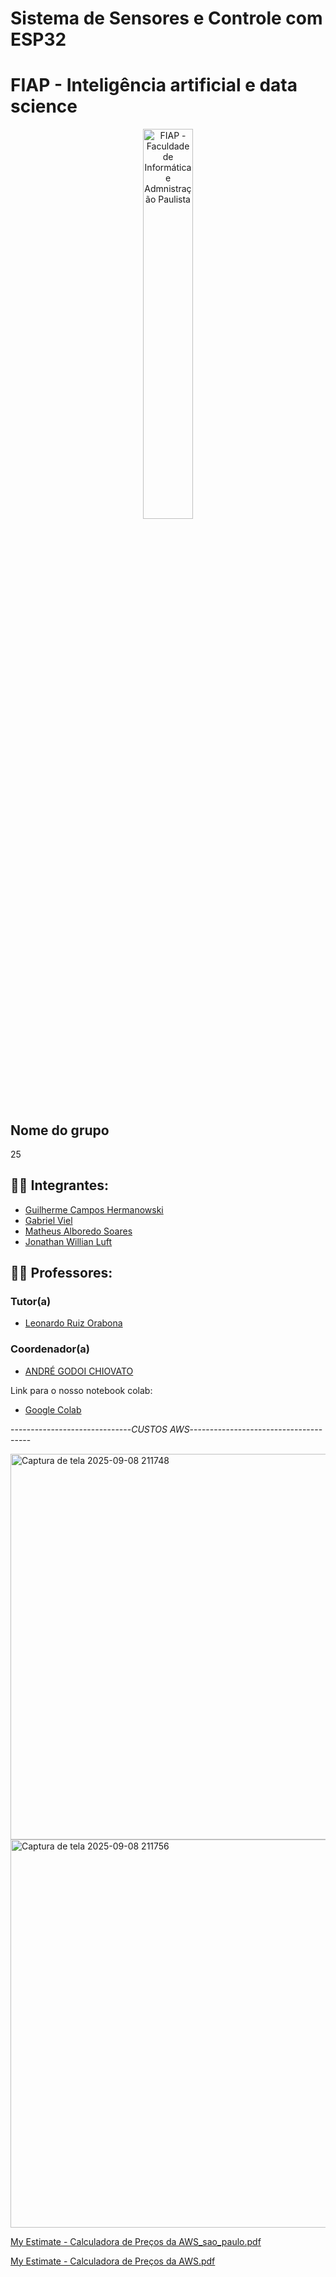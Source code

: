 # Sistema de Sensores e Controle com ESP32

# FIAP - Inteligência artificial e data science

<p align="center">
<a href= "https://www.fiap.com.br/"><img src="assets/logo-fiap.png" alt="FIAP - Faculdade de Informática e Admnistração Paulista" border="0" width=40% height=40%></a>
</p>

## Nome do grupo
25

## 👨‍🎓 Integrantes: 
- <a href="https://www.linkedin.com/company/inova-fusca">Guilherme Campos Hermanowski </a>
- <a href="https://www.linkedin.com/company/inova-fusca">Gabriel Viel </a>
- <a href="https://www.linkedin.com/company/inova-fusca"> Matheus Alboredo Soares</a> 
- <a href="https://www.linkedin.com/company/inova-fusca">Jonathan Willian Luft </a>

## 👩‍🏫 Professores:
### Tutor(a) 
- <a href="https://www.linkedin.com/company/inova-fusca">Leonardo Ruiz Orabona</a>
### Coordenador(a)
- <a href="https://www.linkedin.com/company/inova-fusca">ANDRÉ GODOI CHIOVATO</a>


Link para o nosso notebook colab:
- <a href="https://colab.research.google.com/drive/1X1vuIPBoZQW58g0KXeV9qYC9JwHUDQ6E?usp=sharing">Google Colab</a>


------------------------------*CUSTOS AWS*--------------------------------------


<img width="678" height="617" alt="Captura de tela 2025-09-08 211748" src="https://github.com/user-attachments/assets/bc34f50c-00c7-4069-af2d-b5831faebf46" />
<img width="663" height="621" alt="Captura de tela 2025-09-08 211756" src="https://github.com/user-attachments/assets/c581eac4-110d-4895-bf39-5dba8e05ff25" />

[My Estimate - Calculadora de Preços da AWS_sao_paulo.pdf](https://github.com/user-attachments/files/22223555/My.Estimate.-.Calculadora.de.Precos.da.AWS_sao_paulo.pdf)

[My Estimate - Calculadora de Preços da AWS.pdf](https://github.com/user-attachments/files/22223554/My.Estimate.-.Calculadora.de.Precos.da.AWS.pdf)
